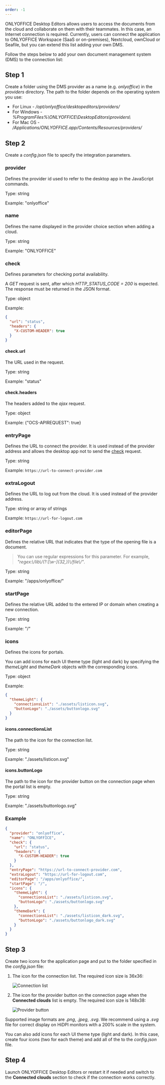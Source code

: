 ```yaml
---
order: -1
---
```


ONLYOFFICE Desktop Editors allows users to access the documents from the cloud and collaborate on them with their teammates. In this case, an Internet connection is required. Currently, users can connect the application to ONLYOFFICE Workspace (SaaS or on-premises), Nextcloud, ownCloud or Seafile, but you can extend this list adding your own DMS.

Follow the steps below to add your own document management system (DMS) to the connection list:

## Step 1

Create a folder using the DMS provider as a name (e.g. *onlyoffice*) in the *providers* directory. The path to the folder depends on the operating system you use:

- For Linux - */opt/onlyoffice/desktopeditors/providers/*
- For Windows - *%ProgramFiles%\ONLYOFFICE\DesktopEditors\providers\\*
- For Mac OS - */Applications/ONLYOFFICE.app/Contents/Resources/providers/*

## Step 2

Create a *config.json* file to specify the integration parameters.

### provider

Defines the provider id used to refer to the desktop app in the JavaScript commands.

Type: string

Example: "onlyoffice"

### name

Defines the name displayed in the provider choice section when adding a cloud.

Type: string

Example: "ONLYOFFICE"

### check

Defines parameters for checking portal availability.

A *GET* request is sent, after which *HTTP\_STATUS\_CODE = 200* is expected. The response must be returned in the JSON format.

Type: object

Example:

``` json
{
  "url": "status",
  "headers": {
    "X-CUSTOM-HEADER": true
  }
}
```

#### check.url

The URL used in the request.

Type: string

Example: "status"

#### check.headers

The headers added to the *ajax* request.

Type: object

Example: {"OCS-APIREQUEST": true}

### entryPage

Defines the URL to connect the provider. It is used instead of the provider address and allows the desktop app not to send the [check](#check) request.

Type: string

Example: `https://url-to-connect-provider.com`

### extraLogout

Defines the URL to log out from the cloud. It is used instead of the provider address.

Type: string or array of strings

Example: `https://url-for-logout.com`

### editorPage

Defines the relative URL that indicates that the type of the opening file is a document.

> You can use regular expressions for this parameter. For example, *"regex:\\/lib\\/(?:\[\w-]{32,})\\/file\\/"*.

Type: string

Example: "/apps/onlyoffice/"

### startPage

Defines the relative URL added to the entered IP or domain when creating a new connection.

Type: string

Example: "/"

### icons

Defines the icons for portals.

You can add icons for each UI theme type (light and dark) by specifying the *themeLight* and *themeDark* objects with the corresponding icons.

Type: object

Example:

``` json
{
  "themeLight": {
    "connectionsList": "./assets/listicon.svg",
    "buttonLogo": "./assets/buttonlogo.svg"
  }
}
```

#### icons.connectionsList

The path to the icon for the connection list.

Type: string

Example: "./assets/listicon.svg"

#### icons.buttonLogo

The path to the icon for the provider button on the connection page when the portal list is empty.

Type: string

Example: "./assets/buttonlogo.svg"

### Example

``` json
{
  "provider": "onlyoffice",
  "name": "ONLYOFFICE",
  "check": {
    "url": "status",
    "headers": {
      "X-CUSTOM-HEADER": true
    }
  },
  "entryPage": "https://url-to-connect-provider.com",
  "extraLogout": "https://url-for-logout.com",
  "editorPage": "/apps/onlyoffice/",
  "startPage": "/",
  "icons": {
    "themeLight": {
      "connectionsList": "./assets/listicon.svg",
      "buttonLogo": "./assets/buttonlogo.svg"
    },
    "themeDark": {
      "connectionsList": "./assets/listicon_dark.svg",
      "buttonLogo": "./assets/buttonlogo_dark.svg"
    }
  }
}
```

## Step 3

Create two icons for the application page and put to the folder specified in the *config.json* file:

1. The icon for the connection list. The required icon size is 36x36:

   ![Connection list](/assets/images/desktop/connection_list.png)

2. The icon for the provider button on the connection page when the **Connected clouds** list is empty. The required icon size is 148x38:

   ![Provider button](/assets/images/desktop/provider_button.png)

Supported image formats are *.png*, *.jpeg*, *.svg*. We recommend using a *.svg* file for correct display on HiDPI monitors with a 200% scale in the system.

You can also add icons for each UI theme type (light and dark). In this case, create four icons (two for each theme) and add all of the to the *config.json* file.

## Step 4

Launch ONLYOFFICE Desktop Editors or restart it if needed and switch to the **Connected clouds** section to check if the connection works correctly.
